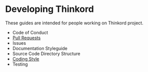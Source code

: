# Developing Thinkord
These guides are intended for people working on Thinkord project.

- Code of Conduct
- [Pull Requests](pull-requests.md)
- Issues
- Documentation Styleguide
- Source Code Directory Structure
- [Coding Style](coding-style.md)
- Testing